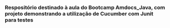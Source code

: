 ### Respositório destinado à aula do Bootcamp Amdocs_Java, com projeto demonstrando a utilização de Cucumber com Junit para testes 
